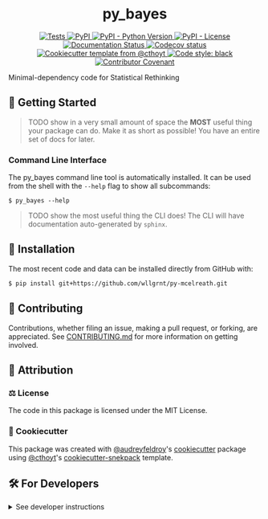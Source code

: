 <!--
<p align="center">
  <img src="https://github.com/wllgrnt/py-mcelreath/raw/main/docs/source/logo.png" height="150">
</p>
-->

<h1 align="center">
  py_bayes
</h1>

<p align="center">
    <a href="https://github.com/wllgrnt/py-mcelreath/actions/workflows/tests.yml">
        <img alt="Tests" src="https://github.com/wllgrnt/py-mcelreath/workflows/Tests/badge.svg" />
    </a>
    <a href="https://pypi.org/project/py_bayes">
        <img alt="PyPI" src="https://img.shields.io/pypi/v/py_bayes" />
    </a>
    <a href="https://pypi.org/project/py_bayes">
        <img alt="PyPI - Python Version" src="https://img.shields.io/pypi/pyversions/py_bayes" />
    </a>
    <a href="https://github.com/wllgrnt/py-mcelreath/blob/main/LICENSE">
        <img alt="PyPI - License" src="https://img.shields.io/pypi/l/py_bayes" />
    </a>
    <a href='https://py_bayes.readthedocs.io/en/latest/?badge=latest'>
        <img src='https://readthedocs.org/projects/py_bayes/badge/?version=latest' alt='Documentation Status' />
    </a>
    <a href="https://codecov.io/gh/wllgrnt/py-mcelreath/branch/main">
        <img src="https://codecov.io/gh/wllgrnt/py-mcelreath/branch/main/graph/badge.svg" alt="Codecov status" />
    </a>  
    <a href="https://github.com/cthoyt/cookiecutter-python-package">
        <img alt="Cookiecutter template from @cthoyt" src="https://img.shields.io/badge/Cookiecutter-snekpack-blue" /> 
    </a>
    <a href='https://github.com/psf/black'>
        <img src='https://img.shields.io/badge/code%20style-black-000000.svg' alt='Code style: black' />
    </a>
    <a href="https://github.com/wllgrnt/py-mcelreath/blob/main/.github/CODE_OF_CONDUCT.md">
        <img src="https://img.shields.io/badge/Contributor%20Covenant-2.1-4baaaa.svg" alt="Contributor Covenant"/>
    </a>
</p>

Minimal-dependency code for Statistical Rethinking

## 💪 Getting Started

> TODO show in a very small amount of space the **MOST** useful thing your package can do.
> Make it as short as possible! You have an entire set of docs for later.

### Command Line Interface

The py_bayes command line tool is automatically installed. It can
be used from the shell with the `--help` flag to show all subcommands:

```shell
$ py_bayes --help
```

> TODO show the most useful thing the CLI does! The CLI will have documentation auto-generated
> by `sphinx`.

## 🚀 Installation

<!-- Uncomment this section after your first ``tox -e finish``
The most recent release can be installed from
[PyPI](https://pypi.org/project/py_bayes/) with:

```shell
$ pip install py_bayes
```
-->

The most recent code and data can be installed directly from GitHub with:

```bash
$ pip install git+https://github.com/wllgrnt/py-mcelreath.git
```

## 👐 Contributing

Contributions, whether filing an issue, making a pull request, or forking, are appreciated. See
[CONTRIBUTING.md](https://github.com/wllgrnt/py-mcelreath/blob/master/.github/CONTRIBUTING.md) for more information on getting involved.

## 👋 Attribution

### ⚖️ License

The code in this package is licensed under the MIT License.

<!--
### 📖 Citation

Citation goes here!
-->

<!--
### 🎁 Support

This project has been supported by the following organizations (in alphabetical order):

- [Harvard Program in Therapeutic Science - Laboratory of Systems Pharmacology](https://hits.harvard.edu/the-program/laboratory-of-systems-pharmacology/)

-->

<!--
### 💰 Funding

This project has been supported by the following grants:

| Funding Body                                             | Program                                                                                                                       | Grant           |
|----------------------------------------------------------|-------------------------------------------------------------------------------------------------------------------------------|-----------------|
| DARPA                                                    | [Automating Scientific Knowledge Extraction (ASKE)](https://www.darpa.mil/program/automating-scientific-knowledge-extraction) | HR00111990009   |
-->

### 🍪 Cookiecutter

This package was created with [@audreyfeldroy](https://github.com/audreyfeldroy)'s
[cookiecutter](https://github.com/cookiecutter/cookiecutter) package using [@cthoyt](https://github.com/cthoyt)'s
[cookiecutter-snekpack](https://github.com/cthoyt/cookiecutter-snekpack) template.

## 🛠️ For Developers

<details>
  <summary>See developer instructions</summary>

The final section of the README is for if you want to get involved by making a code contribution.

### Development Installation

To install in development mode, use the following:

```bash
$ git clone git+https://github.com/wllgrnt/py-mcelreath.git
$ cd py-mcelreath
$ pip install -e .
```

### 🥼 Testing

After cloning the repository and installing `tox` with `pip install tox`, the unit tests in the `tests/` folder can be
run reproducibly with:

```shell
$ tox
```

Additionally, these tests are automatically re-run with each commit in a [GitHub Action](https://github.com/wllgrnt/py-mcelreath/actions?query=workflow%3ATests).

### 📖 Building the Documentation

The documentation can be built locally using the following:

```shell
$ git clone git+https://github.com/wllgrnt/py-mcelreath.git
$ cd py-mcelreath
$ tox -e docs
$ open docs/build/html/index.html
``` 

The documentation automatically installs the package as well as the `docs`
extra specified in the [`setup.cfg`](setup.cfg). `sphinx` plugins
like `texext` can be added there. Additionally, they need to be added to the
`extensions` list in [`docs/source/conf.py`](docs/source/conf.py).

### 📦 Making a Release

After installing the package in development mode and installing
`tox` with `pip install tox`, the commands for making a new release are contained within the `finish` environment
in `tox.ini`. Run the following from the shell:

```shell
$ tox -e finish
```

This script does the following:

1. Uses [Bump2Version](https://github.com/c4urself/bump2version) to switch the version number in the `setup.cfg`,
   `src/py_bayes/version.py`, and [`docs/source/conf.py`](docs/source/conf.py) to not have the `-dev` suffix
2. Packages the code in both a tar archive and a wheel using [`build`](https://github.com/pypa/build)
3. Uploads to PyPI using [`twine`](https://github.com/pypa/twine). Be sure to have a `.pypirc` file configured to avoid the need for manual input at this
   step
4. Push to GitHub. You'll need to make a release going with the commit where the version was bumped.
5. Bump the version to the next patch. If you made big changes and want to bump the version by minor, you can
   use `tox -e bumpversion -- minor` after.
</details>
